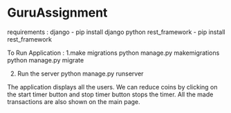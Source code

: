# GuruAssignment
requirements :
django - pip install django 
python 
rest_framework - pip install rest_framework

To Run Application :
1.make migrations 
python manage.py makemigrations
python manage.py migrate

2. Run the server
python manage.py runserver

The application displays all the users. We can reduce coins by clicking on the start timer button and stop timer button stops the timer.
All the made transactions are also shown on the main page. 
